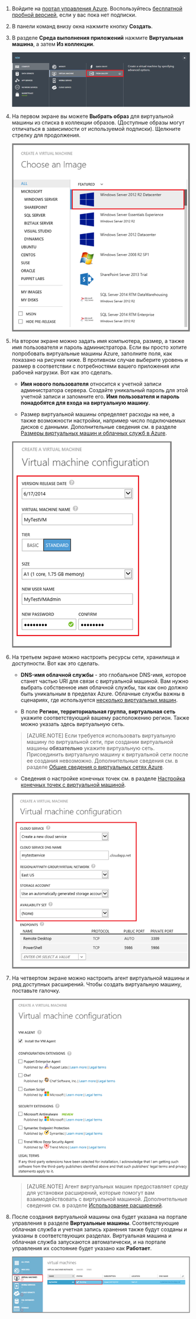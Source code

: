 ﻿1. Войдите на [портал управления Azure](http://manage.windowsazure.com). Воспользуйтесь [бесплатной пробной версией](http://azure.microsoft.com/pricing/free-trial/), если у вас пока нет подписки.

2. В панели команд внизу окна нажмите кнопку **Создать**.

3. В разделе **Среда выполнения приложений** нажмите **Виртуальная машина**, а затем **Из коллекции**.

	![Navigate to From Gallery in the Command Bar](./media/virtual-machines-create-WindowsVM/fromgallery.png)
	
4. На первом экране вы можете **Выбрать образ** для виртуальной машины из списка в коллекции образов. (Доступные образы могут отличаться в зависимости от используемой подписки). Щелкните стрелку для продолжения.

	![Choose an image](./media/virtual-machines-create-WindowsVM/chooseimage.png)

5. На втором экране можно задать имя компьютера, размер, а также имя пользователя и пароль администратора. Если вы просто хотите попробовать виртуальные машины Azure, заполните поля, как показано на рисунке ниже. В противном случае выберите уровень и размер в соответствии с потребностями вашего приложения или рабочей нагрузки. Вот как это сделать. 
	
	- **Имя нового пользователя** относится к учетной записи администратора сервера. Создайте уникальный пароль для этой учетной записи и запомните его. **Имя пользователя и пароль понадобятся для входа на виртуальную машину**. 

	- Размер виртуальной машины определяет расходы на нее, а также возможности настройки, например число подключаемых дисков с данными. Дополнительные сведения см. в разделе [Размеры виртуальных машин и облачных служб в Azure](http://go.microsoft.com/fwlink/p/?LinkId=466520).

	![Configure the properties of the virtual machine](./media/virtual-machines-create-WindowsVM/vmconfiguration.png)



6. На третьем экране можно настроить ресурсы сети, хранилища и доступности. Вот как это сделать. 
	

	- **DNS-имя облачной службы** - это глобальное DNS-имя, которое станет частью URI для связи с виртуальной машиной. Вам нужно выбрать собственное имя облачной службы, так как оно должно быть уникальным в пределах Azure. Облачные службы важны в сценариях, где используется [несколько виртуальных машин](http://azure.microsoft.com/documentation/articles/cloud-services-connect-virtual-machine/).
 
	- В поле **Регион, территориальная группа, виртуальная сеть** укажите соответствующий вашему расположению регион. Также можно указать здесь виртуальную сеть.
 
	>[AZURE.NOTE] Если требуется использовать виртуальную машину по виртуальной сети, при создании виртуальной машины **обязательно** укажите виртуальную сеть. Присоединить виртуальную машину к виртуальной сети после ее создания невозможно. Дополнительные сведения см. в разделе [Общие сведения о виртуальных сетях Azure](http://go.microsoft.com/fwlink/p/?LinkID=294063).

	- Сведения о настройке конечных точек см. в разделе [Настройка конечных точек с виртуальной машиной](http://azure.microsoft.com/documentation/articles/virtual-machines-set-up-endpoints/).

	![Configure the connected resources of the virtual machine](./media/virtual-machines-create-WindowsVM/resourceconfiguration.png)

7. На четвертом экране можно настроить агент виртуальной машины и ряд доступных расширений. Чтобы создать виртуальную машину, поставьте галочку.


	![Configure VM Agent and extensions for the virtual machine](./media/virtual-machines-create-WindowsVM/agent-and-extensions.png)

	>[AZURE.NOTE] Агент виртуальных машин предоставляет среду для установки расширений, которые помогут вам взаимодействовать с виртуальной машиной. Дополнительные сведения см. в разделе [Использование расширений](http://go.microsoft.com/FWLink/p/?LinkID=390493).  
    
8. После создания виртуальной машины она будет указана на портале управления в разделе **Виртуальные машины**. Соответствующие облачная служба и учетная запись хранения также будут созданы и указаны в соответствующих разделах. Виртуальная машина и облачная служба запускаются автоматически, и на портале управления их состояние будет указано как **Работает**. 

	![Configure VM Agent and the endpoints of the virtual machine](./media/virtual-machines-create-WindowsVM/vmcreated.png)
<!--HONumber=45--> 
